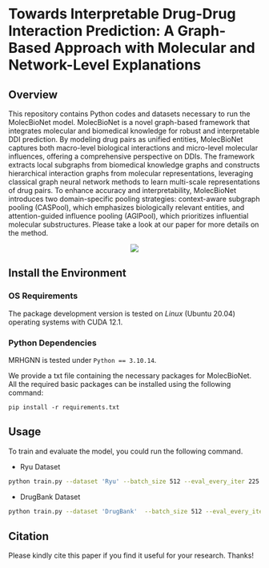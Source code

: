 # Towards Interpretable Drug-Drug Interaction Prediction: A Graph-Based Approach with Molecular and Network-Level Explanations


## Overview

This repository contains Python codes and datasets necessary to run the MolecBioNet model. MolecBioNet is a novel graph-based framework that integrates molecular and biomedical knowledge for robust and interpretable DDI prediction. By modeling drug pairs as unified entities, MolecBioNet captures both macro-level biological interactions and micro-level molecular influences, offering a comprehensive perspective on DDIs. The framework extracts local subgraphs from biomedical knowledge graphs and constructs hierarchical interaction graphs from molecular representations, leveraging classical graph neural network methods to learn multi-scale representations of drug pairs. To enhance accuracy and interpretability, MolecBioNet introduces two domain-specific pooling strategies: context-aware subgraph pooling (CASPool), which emphasizes biologically relevant entities, and attention-guided influence pooling (AGIPool), which prioritizes influential molecular substructures. Please take a look at our paper for more details on the method.

<p align="center">

<img src="https://github.com/Redamancy-CX330/MolecBioNet/blob/main/Overall%20Framework.png" align="center">

</p>


## Install the Environment

### OS Requirements

The package development version is tested on _Linux_ (Ubuntu 20.04) operating systems with CUDA 12.1.

### Python Dependencies

MRHGNN is tested under ``Python == 3.10.14``. 

We provide a txt file containing the necessary packages for MolecBioNet. All the required basic packages can be installed using the following command:

```
pip install -r requirements.txt
```


## Usage

To train and evaluate the model, you could run the following command.

- Ryu Dataset

```bash
python train.py --dataset 'Ryu' --batch_size 512 --eval_every_iter 225 --alpha 2 --beta 10 --lr 1e-3 --weight_decay_rate 1e-5 --num_epochs 80
```

- DrugBank Dataset

```bash
python train.py --dataset 'DrugBank'  --batch_size 512 --eval_every_iter 489 --alpha 2 --beta 10 --lr 1e-3 --weight_decay_rate 1e-5 --num_epochs 80
```

## Citation

Please kindly cite this paper if you find it useful for your research. Thanks!
